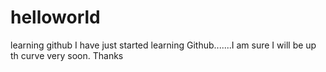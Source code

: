 # helloworld
learning github
I have just started learning Github.......I am sure I will be up th curve very soon. Thanks
